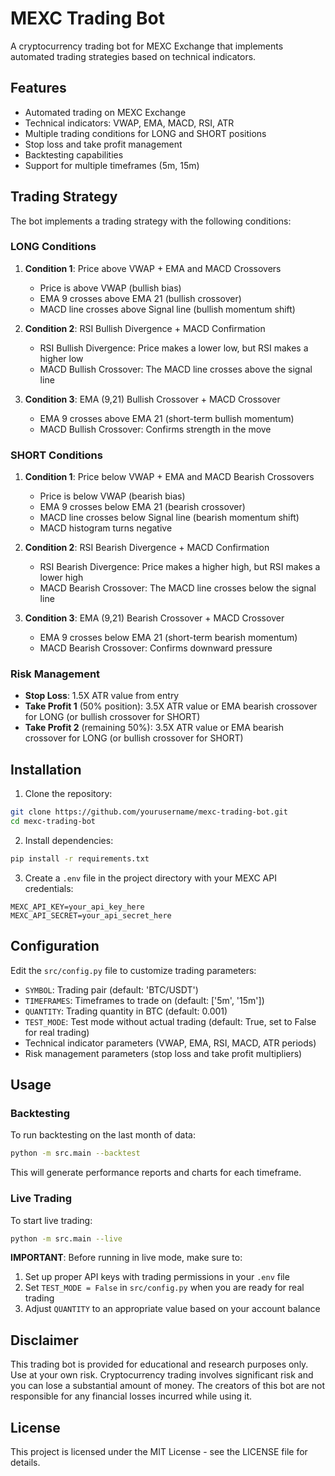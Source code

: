 # MEXC Trading Bot

A cryptocurrency trading bot for MEXC Exchange that implements automated trading strategies based on technical indicators.

## Features

- Automated trading on MEXC Exchange
- Technical indicators: VWAP, EMA, MACD, RSI, ATR
- Multiple trading conditions for LONG and SHORT positions
- Stop loss and take profit management
- Backtesting capabilities
- Support for multiple timeframes (5m, 15m)

## Trading Strategy

The bot implements a trading strategy with the following conditions:

### LONG Conditions

1. **Condition 1**: Price above VWAP + EMA and MACD Crossovers
   - Price is above VWAP (bullish bias)
   - EMA 9 crosses above EMA 21 (bullish crossover)
   - MACD line crosses above Signal line (bullish momentum shift)

2. **Condition 2**: RSI Bullish Divergence + MACD Confirmation
   - RSI Bullish Divergence: Price makes a lower low, but RSI makes a higher low
   - MACD Bullish Crossover: The MACD line crosses above the signal line

3. **Condition 3**: EMA (9,21) Bullish Crossover + MACD Crossover
   - EMA 9 crosses above EMA 21 (short-term bullish momentum)
   - MACD Bullish Crossover: Confirms strength in the move

### SHORT Conditions

1. **Condition 1**: Price below VWAP + EMA and MACD Bearish Crossovers
   - Price is below VWAP (bearish bias)
   - EMA 9 crosses below EMA 21 (bearish crossover)
   - MACD line crosses below Signal line (bearish momentum shift)
   - MACD histogram turns negative

2. **Condition 2**: RSI Bearish Divergence + MACD Confirmation
   - RSI Bearish Divergence: Price makes a higher high, but RSI makes a lower high
   - MACD Bearish Crossover: The MACD line crosses below the signal line

3. **Condition 3**: EMA (9,21) Bearish Crossover + MACD Crossover
   - EMA 9 crosses below EMA 21 (short-term bearish momentum)
   - MACD Bearish Crossover: Confirms downward pressure

### Risk Management

- **Stop Loss**: 1.5X ATR value from entry
- **Take Profit 1** (50% position): 3.5X ATR value or EMA bearish crossover for LONG (or bullish crossover for SHORT)
- **Take Profit 2** (remaining 50%): 3.5X ATR value or EMA bearish crossover for LONG (or bullish crossover for SHORT)

## Installation

1. Clone the repository:

```bash
git clone https://github.com/yourusername/mexc-trading-bot.git
cd mexc-trading-bot
```

2. Install dependencies:

```bash
pip install -r requirements.txt
```

3. Create a `.env` file in the project directory with your MEXC API credentials:

```
MEXC_API_KEY=your_api_key_here
MEXC_API_SECRET=your_api_secret_here
```

## Configuration

Edit the `src/config.py` file to customize trading parameters:

- `SYMBOL`: Trading pair (default: 'BTC/USDT')
- `TIMEFRAMES`: Timeframes to trade on (default: ['5m', '15m'])
- `QUANTITY`: Trading quantity in BTC (default: 0.001)
- `TEST_MODE`: Test mode without actual trading (default: True, set to False for real trading)
- Technical indicator parameters (VWAP, EMA, RSI, MACD, ATR periods)
- Risk management parameters (stop loss and take profit multipliers)

## Usage

### Backtesting

To run backtesting on the last month of data:

```bash
python -m src.main --backtest
```

This will generate performance reports and charts for each timeframe.

### Live Trading

To start live trading:

```bash
python -m src.main --live
```

**IMPORTANT**: Before running in live mode, make sure to:
1. Set up proper API keys with trading permissions in your `.env` file
2. Set `TEST_MODE = False` in `src/config.py` when you are ready for real trading
3. Adjust `QUANTITY` to an appropriate value based on your account balance

## Disclaimer

This trading bot is provided for educational and research purposes only. Use at your own risk. Cryptocurrency trading involves significant risk and you can lose a substantial amount of money. The creators of this bot are not responsible for any financial losses incurred while using it.

## License

This project is licensed under the MIT License - see the LICENSE file for details.
